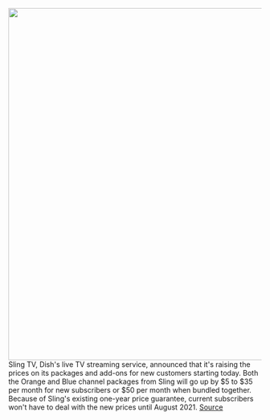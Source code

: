 <img src='https://cdn.vox-cdn.com/thumbor/s3PodQhm8dDbcm-s3rQBEYWNUR0=/0x0:2040x1360/1200x800/filters:focal(857x517:1183x843)/cdn.vox-cdn.com/uploads/chorus_image/image/68730557/theverge1_2040.0.0.jpg' width='700px' /><br/>
Sling TV, Dish's live TV streaming service, announced that it's raising the prices on its packages and add-ons for new customers starting today. Both the Orange and Blue channel packages from Sling will go up by $5 to $35 per month for new subscribers or $50 per month when bundled together. Because of Sling's existing one-year price guarantee, current subscribers won't have to deal with the new prices until August 2021.
<a href='https://www.theverge.com/2021/1/27/22252810/sling-tv-price-increase-free-dvr-youtube-hulu'> Source <a/>